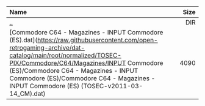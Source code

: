 |Name|Size|
|:---|---:|
|[..](../index.html)|DIR|
|[Commodore C64 - Magazines - INPUT Commodore (ES).dat](https://raw.githubusercontent.com/open-retrogaming-archive/dat-catalog/main/root/normalized/TOSEC-PIX/Commodore/C64/Magazines/INPUT Commodore (ES)/Commodore C64 - Magazines - INPUT Commodore (ES)/Commodore C64 - Magazines - INPUT Commodore (ES) (TOSEC-v2011-03-14_CM).dat)|4090|

